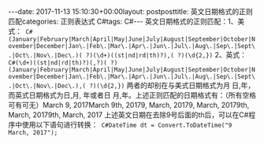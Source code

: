 ---date: 2017-11-13 15:10:30+00:00layout: postposttitle: 英文日期格式的正则匹配categories: 正则表达式 C#tags: C#---
英文日期格式的正则匹配：1、美式：``` C#(January|February|March|April|May|June|July|August|September|October|November|December|Jan\.|Feb\.|Mar\.|Apr\.|Jun\.|Jul\.|Aug\.|Sep\.|Sept\.|Oct\.|Nov\.|Dec\.)( ?)(\d+)((st|nd|rd|th)?),( ?)(\d{2,})``` 
2、英式：``` C#(\d+)((st|nd|rd|th)?)(,?)( ?)(January|February|March|April|May|June|July|August|September|October|November|December|Jan\.|Feb\.|Mar\.|Apr\.|Jun\.|Jul\.|Aug\.|Sep\.|Sept\.|Oct\.|Nov\.|Dec\.),( ?)(\d{2,})``` 
两者的却别在与美式日期格式为月 日,年，而英式日期格式为日,月, 年或者日 月,年。上述正则匹配的日期格式有：（所有空格可有可无）March 9, 2017March 9th, 20179, March, 20179, March, 20179th, March, 20179th, March, 2017
上述英文日期在去除9号后面的th后，可以在C#程序中使用以下语句进行转换：``` C#DateTime dt = Convert.ToDateTime("9 March, 2017");``` 
